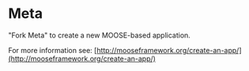 Meta
=====

"Fork Meta" to create a new MOOSE-based application.

For more information see: [http://mooseframework.org/create-an-app/](http://mooseframework.org/create-an-app/)
